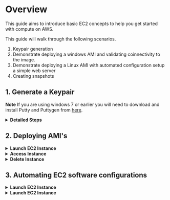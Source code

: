 # Overview

This guide aims to introduce basic EC2 concepts to help you get started with compute on AWS.

This guide will walk through the following scenarios.

1. Keypair generation
1. Demonstrate deploying a windows AMI and validating coinnectivity to the image.
2. Demonstrate deploying a Linux AMI with automated configuration setup a simple web server
3. Creating snapshots

## 1. Generate a Keypair

**Note** If you are using windows 7 or earlier you will need to download and install Putty and Puttygen from [here](https://www.chiark.greenend.org.uk/~sgtatham/putty/latest.html).

<details>
<summary><strong>Detailed Steps</strong></summary><p>

1. From the AWS console search for EC2 in the search box and select the service. 
    <p align="left">
      <img width="400" src="https://github.com/charliejllewellyn/aws-kickstarter/blob/master/Day1/5-EC2_Build/images/EC2_console.png">
    </p>

1. From the left-hand menu select **Key Pairs**. 
    <p align="left">
      <img width="200" src="https://github.com/charliejllewellyn/aws-kickstarter/blob/master/Day1/5-EC2_Build/images/Key_Pair_menu.png">
    </p>

1. Click the **Create Key Pair** button and enter a name for the *ks-keypair* for the demo. This will download the private key to your local machine.
    <p align="left">
      <img width="400" src="https://github.com/charliejllewellyn/aws-kickstarter/blob/master/Day1/5-EC2_Build/images/Create_key_pair.png">
    </p>

**Note** If you are running windows you need to follow [these instructions](https://aws.amazon.com/premiumsupport/knowledge-center/convert-pem-file-into-ppk/) to convert the key to putty.

</details>

## 2. Deploying AMI's

<details>
<summary><strong>Launch EC2 Instance</strong></summary><p>

1. From the left-hand menu select **Instances**.

1. Click **Launch New Instance**. 

1. Click **Select** next to the AMI *Microsoft Windows Server 2019 Base*.

1. Leave **t2.micro** as the instance type and click **Next: Configure Instance Details** in the bottom right.

1. Under **Network** select the VPC created in the previous lab *ks-vpc-01*.

1. Under **Subnet** select *ks-public-a*.

1. Leave all other options as default and select **Review and Launch**.
    <p align="left">
      <img width="400" src="https://github.com/charliejllewellyn/aws-kickstarter/blob/master/Day1/5-EC2_Build/images/Create_ec2_instance.png">
    </p>

1. Select **Launch**.

1. Under **Select Key Pair** choose **ks-keypair**.

1. Check the box **I acknowledge that I have access to the selected private key file (ks-kerpair.pem), and that without this file, I won't be able to log into my instance.**.

1. Select **Launch Instance**.

1. Click **View Instances**.
</details>

<details>
<summary><strong>Access Instance</strong></summary><p>

1. Click **Connect**.

1. Click **Get Password** and past in the contents of the Key Pair *ks-keypair* and select **Decrpyt Password**.
    <p align="left">
      <img width="300" src="https://github.com/charliejllewellyn/aws-kickstarter/blob/master/Day1/5-EC2_Build/images/Windows_password.png">
    </p>

1. Open **Microsoft Remote Desktop** locally.

1. Copy the *hostname*, *username* and *password* that are presented in the AWS Console.
    <p align="left">
      <img width="300" src="https://github.com/charliejllewellyn/aws-kickstarter/blob/master/Day1/5-EC2_Build/images/RDP_info.png">
    </p>

1. Open the RDP session to login to the newly deployed EC2 instance.

</details>

<details>
<summary><strong>Delete Instance</strong></summary><p>

1. In the AWS Console click **Actions** --> **Instance State** --> **Terminate**.
    <p align="left">
      <img width="300" src="https://github.com/charliejllewellyn/aws-kickstarter/blob/master/Day1/5-EC2_Build/images/Windows_terminate.png">
    </p>

1. Click **Yes Terminate**.

</details>

## 3. Automating EC2 software configurations

<details>
<summary><strong>Launch EC2 Instance</strong></summary><p>

1. From the left-hand menu select **Instances**.

1. Click **Launch New Instance**.

1. Click **Select** next to the AMI *Amazon Linux 2 AMI (HVM), SSD Volume Type*.

1. Leave **t2.micro** as the instance type and click **Next: Configure Instance Details** in the bottom right.

1. Under **Network** select the VPC created in the previous lab *ks-vpc-01*.

1. Under **Subnet** select *ks-public-a*.

1. Scroll down to the bottom and expand the **Advanced Details** section. 

1. Add the code below into the box labelled *(Optional)*.
    ```
    yum install -y httpd
    chkconfig httpd on
    echo -e 'echo $(curl http://169.254.169.254/latest/meta-data/local-ipv4) > /var/www/html/index.html' >> /etc/rc.local
    chmod 755 /etc/rc.local
    service httpd start
    ```

1. Select **Next: Add Storage**.

1. Select **Next: Add Tags**.

1. Select **Next: Configure Security Group**.

1. Click **Add Rule**.

1. Select **HTTP** from the drop down.
    <p align="left">
      <img width="300" src="https://github.com/charliejllewellyn/aws-kickstarter/blob/master/Day1/5-EC2_Build/images/linux_sg.png">
    </p>

1. Select **Review and Launch**.

1. Select **Launch**.

1. Under **Select Key Pair** choose **ks-keypair**.

1. Check the box **I acknowledge that I have access to the selected private key file (ks-kerpair.pem), and that without this file, I won't be able to log into my instance.**.

1. Select **Launch Instance**.

1. Click **View Instances**.
</details>

<details>
<summary><strong>Launch EC2 Instance</strong></summary><p>

## 4. Setting up snapshots
